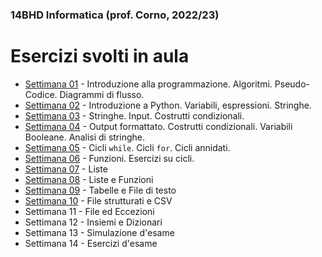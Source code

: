 ### 14BHD Informatica (prof. Corno, 2022/23)
# Esercizi svolti in aula

- [Settimana 01](./Settimana01/) - Introduzione alla programmazione. Algoritmi. Pseudo-Codice. Diagrammi di flusso.
- [Settimana 02](./Settimana02/) - Introduzione a Python. Variabili, espressioni. Stringhe.
- [Settimana 03](./Settimana03/) - Stringhe. Input. Costrutti condizionali.
- [Settimana 04](./Settimana04/) - Output formattato. Costrutti condizionali. Variabili Booleane. Analisi di stringhe.
- [Settimana 05](./Settimana05/) - Cicli `while`. Cicli `for`. Cicli annidati.
- [Settimana 06](./Settimana06/) - Funzioni. Esercizi su cicli.
- [Settimana 07](./Settimana07/) - Liste
- [Settimana 08](./Settimana08/) - Liste e Funzioni
- [Settimana 09](./Settimana09/) - Tabelle e File di testo
- [Settimana 10](./Settimana10/) - File strutturati e CSV
- Settimana 11 - File ed Eccezioni
- Settimana 12 - Insiemi e Dizionari
- Settimana 13 - Simulazione d'esame
- Settimana 14 - Esercizi d'esame
